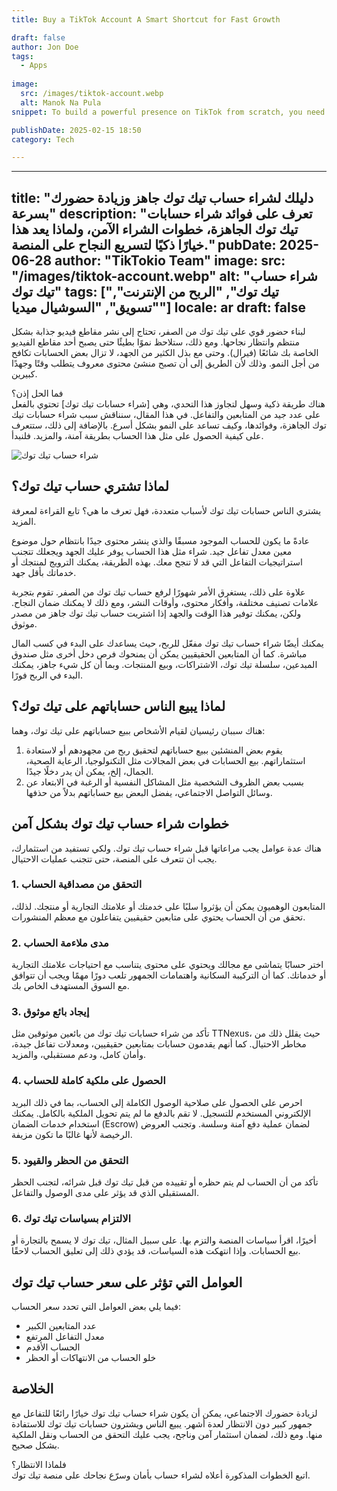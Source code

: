 ```yaml
---
title: Buy a TikTok Account A Smart Shortcut for Fast Growth

draft: false
author: Jon Doe 
tags:
  - Apps
  
image:
  src: /images/tiktok-account.webp
  alt: Manok Na Pula
snippet: To build a powerful presence on TikTok from scratch, you need to post engaging videos consistently and wait for their success. 

publishDate: 2025-02-15 18:50
category: Tech

---
```

---
title: "دليلك لشراء حساب تيك توك جاهز وزيادة حضورك بسرعة"
description: "تعرف على فوائد شراء حسابات تيك توك الجاهزة، خطوات الشراء الآمن، ولماذا يعد هذا خيارًا ذكيًا لتسريع النجاح على المنصة."
pubDate: 2025-06-28
author: "TikTokio Team"
image:
  src: "/images/tiktok-account.webp"
  alt: "شراء حساب تيك توك"
tags: ["تيك توك", "الربح من الإنترنت", "تسويق", "السوشيال ميديا"]
locale: ar
draft: false
---

لبناء حضور قوي على تيك توك من الصفر، تحتاج إلى نشر مقاطع فيديو جذابة بشكل منتظم وانتظار نجاحها. ومع ذلك، ستلاحظ نموًا بطيئًا حتى يصبح أحد مقاطع الفيديو الخاصة بك شائعًا (فيرال). وحتى مع بذل الكثير من الجهد، لا تزال بعض الحسابات تكافح من أجل النمو. وذلك لأن الطريق إلى أن تصبح منشئ محتوى معروف يتطلب وقتًا وجهدًا كبيرين.

فما الحل إذن؟  
هناك طريقة ذكية وسهل  لتجاوز هذا التحدي، وهي [شراء حسابات تيك توك] تحتوي بالفعل على عدد جيد من المتابعين والتفاعل. في هذا المقال، سنناقش سبب شراء حسابات تيك توك الجاهزة، وفوائدها، وكيف تساعد على النمو بشكل أسرع. بالإضافة إلى ذلك، ستتعرف على كيفية الحصول على مثل هذا الحساب بطريقة آمنة، والمزيد. فلنبدأ.

![شراء حساب تيك توك](/images/tiktok-account.webp)

## لماذا تشتري حساب تيك توك؟ ##

يشتري الناس حسابات تيك توك لأسباب متعددة، فهل تعرف ما هي؟ تابع القراءة لمعرفة المزيد.

عادةً ما يكون للحساب الموجود مسبقًا والذي ينشر محتوى جيدًا بانتظام حول موضوع معين معدل تفاعل جيد. شراء مثل هذا الحساب يوفر عليك الجهد ويجعلك تتجنب استراتيجيات التفاعل التي قد لا تنجح معك. بهذه الطريقة، يمكنك الترويج لمنتجك أو خدماتك بأقل جهد.

علاوة على ذلك، يستغرق الأمر شهورًا لرفع حساب تيك توك من الصفر. تقوم بتجربة علامات تصنيف مختلفة، وأفكار محتوى، وأوقات النشر، ومع ذلك لا يمكنك ضمان النجاح. ولكن، يمكنك توفير هذا الوقت والجهد إذا اشتريت حساب تيك توك جاهز من مصدر موثوق.

يمكنك أيضًا شراء حساب تيك توك مفعّل للربح، حيث يساعدك على البدء في كسب المال مباشرة. كما أن المتابعين الحقيقيين يمكن أن يمنحوك فرص دخل أخرى مثل صندوق المبدعين، سلسلة تيك توك، الاشتراكات، وبيع المنتجات. وبما أن كل شيء جاهز، يمكنك البدء في الربح فورًا.

## لماذا يبيع الناس حساباتهم على تيك توك؟ ##

هناك سببان رئيسيان لقيام الأشخاص ببيع حساباتهم على تيك توك، وهما:

1. يقوم بعض المنشئين ببيع حساباتهم لتحقيق ربح من مجهودهم أو لاستعادة استثماراتهم. بيع الحسابات في بعض المجالات مثل التكنولوجيا، الرعاية الصحية، الجمال، إلخ، يمكن أن يدر دخلًا جيدًا.  
2. بسبب بعض الظروف الشخصية مثل المشاكل النفسية أو الرغبة في الابتعاد عن وسائل التواصل الاجتماعي، يفضل البعض بيع حساباتهم بدلاً من حذفها.

## خطوات شراء حساب تيك توك بشكل آمن ##

هناك عدة عوامل يجب مراعاتها قبل شراء حساب تيك توك. ولكي تستفيد من استثمارك، يجب أن تتعرف على المنصة، حتى تتجنب عمليات الاحتيال.

### 1. التحقق من مصداقية الحساب ###

المتابعون الوهميون يمكن أن يؤثروا سلبًا على خدمتك أو علامتك التجارية أو منتجك. لذلك، تحقق من أن الحساب يحتوي على متابعين حقيقيين يتفاعلون مع معظم المنشورات.

### 2. مدى ملاءمة الحساب ###

اختر حسابًا يتماشى مع مجالك ويحتوي على محتوى يتناسب مع احتياجات علامتك التجارية أو خدماتك. كما أن التركيبة السكانية واهتمامات الجمهور تلعب دورًا مهمًا ويجب أن تتوافق مع السوق المستهدف الخاص بك.

### 3. إيجاد بائع موثوق ###

تأكد من شراء حسابات تيك توك من بائعين موثوقين مثل TTNexus، حيث يقلل ذلك من مخاطر الاحتيال. كما أنهم يقدمون حسابات بمتابعين حقيقيين، ومعدلات تفاعل جيدة، وأمان كامل، ودعم مستقبلي، والمزيد.

### 4. الحصول على ملكية كاملة للحساب ###

احرص على الحصول على صلاحية الوصول الكاملة إلى الحساب، بما في ذلك البريد الإلكتروني المستخدم للتسجيل. لا تقم بالدفع ما لم يتم تحويل الملكية بالكامل. يمكنك استخدام خدمات الضمان (Escrow) لضمان عملية دفع آمنة وسلسة. وتجنب العروض الرخيصة لأنها غالبًا ما تكون مزيفة.

### 5. التحقق من الحظر والقيود ###

تأكد من أن الحساب لم يتم حظره أو تقييده من قبل تيك توك قبل شرائه، لتجنب الحظر المستقبلي الذي قد يؤثر على مدى الوصول والتفاعل.

### 6. الالتزام بسياسات تيك توك ###

أخيرًا، اقرأ سياسات المنصة والتزم بها. على سبيل المثال، تيك توك لا يسمح بالتجارة أو بيع الحسابات. وإذا انتهكت هذه السياسات، قد يؤدي ذلك إلى تعليق الحساب لاحقًا.

## العوامل التي تؤثر على سعر حساب تيك توك ##

فيما يلي بعض العوامل التي تحدد سعر الحساب:

- عدد المتابعين الكبير  
- معدل التفاعل المرتفع  
- الحساب الأقدم  
- خلو الحساب من الانتهاكات أو الحظر

## الخلاصة ##

لزيادة حضورك الاجتماعي، يمكن أن يكون شراء حساب تيك توك خيارًا رائعًا للتفاعل مع جمهور كبير دون الانتظار لعدة أشهر. يبيع الناس ويشترون حسابات تيك توك للاستفادة منها. ومع ذلك، لضمان استثمار آمن وناجح، يجب عليك التحقق من الحساب ونقل الملكية بشكل صحيح.

فلماذا الانتظار؟  
اتبع الخطوات المذكورة أعلاه لشراء حساب بأمان وسرّع نجاحك على منصة تيك توك.
